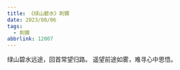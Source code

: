```yaml
---
title: 《绿山碧水》刺猬
date: 2023/08/06
tags:
  - 刺猬
abbrlink: 12007
---
```

绿山碧水远途，回首常望归路。
遥望前途如雾，难寻心中思悟。
